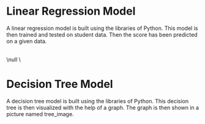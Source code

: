 # Linear Regression Model 
A linear regression model is built using the libraries of Python. This model is then trained and tested on student data. Then the score has been predicted on a given data.


\
\null
\

# Decision Tree Model
A decision tree model is built using the libraries of Python. This decision tree is then visualized with the help of a graph. The graph is then shown in a picture named tree_image.
